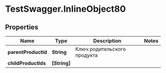 # TestSwagger.InlineObject80

## Properties

Name | Type | Description | Notes
------------ | ------------- | ------------- | -------------
**parentProductId** | **String** | Ключ родительского продукта | 
**childProductIds** | **[String]** |  | 


